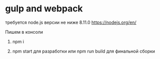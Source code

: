# gulp  and webpack

требуется node.js версии не ниже 8.11.0 https://nodejs.org/en/

Пишем в консоли 

1. npm i

2. npm start для разработки или npm run build для финальной сборки
